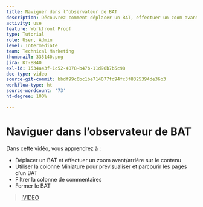```yaml
---
title: Naviguer dans l’observateur de BAT
description: Découvrez comment déplacer un BAT, effectuer un zoom avant/arrière sur le contenu, utiliser la colonne Miniature, filtrer les commentaires de BAT, etc. dans la visionneuse de relecture  [!DNL  Workfront] .
activity: use
feature: Workfront Proof
type: Tutorial
role: User, Admin
level: Intermediate
team: Technical Marketing
thumbnail: 335140.png
jira: KT-8840
exl-id: 1534a43f-1c52-4078-b47b-11d96b7b5c98
doc-type: video
source-git-commit: bbdf99c6bc1be714077fd94fc3f8325394de36b3
workflow-type: ht
source-wordcount: '73'
ht-degree: 100%

---
```


# Naviguer dans l’observateur de BAT

Dans cette vidéo, vous apprendrez à :

* Déplacer un BAT et effectuer un zoom avant/arrière sur le contenu
* Utiliser la colonne Miniature pour prévisualiser et parcourir les pages d’un BAT
* Filtrer la colonne de commentaires
* Fermer le BAT

>[!VIDEO](https://video.tv.adobe.com/v/3449840/?quality=12&learn=on&enablevpops=1&captions=fre_fr)

<!-- 
## Learn more
* Review a static proof
* Search within a proof
* Compare proofs
* Configure proofing viewer settings
* View the [!DNL Workfront] object associated with a proof
* Share a proof from the proofing viewer
* Print a proof summary within [!DNL Workfront]
-->
